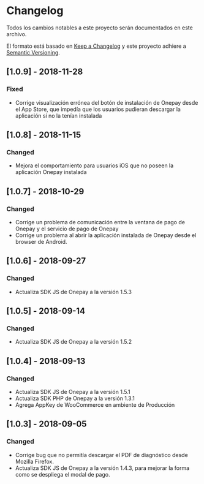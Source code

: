 # Changelog
Todos los cambios notables a este proyecto serán documentados en este archivo.

El formato está basado en [Keep a Changelog](http://keepachangelog.com/en/1.0.0/)
y este proyecto adhiere a [Semantic Versioning](http://semver.org/spec/v2.0.0.html).

## [1.0.9] - 2018-11-28
### Fixed
- Corrige visualización errónea del botón de instalación de Onepay desde el App Store, que impedía que los usuarios pudieran descargar la aplicación si no la tenían instalada

## [1.0.8] - 2018-11-15
### Changed
- Mejora el comportamiento para usuarios iOS que no poseen la aplicación Onepay instalada

## [1.0.7] - 2018-10-29
### Changed
- Corrige un problema de comunicación entre la ventana de pago de Onepay y el servicio de pago de Onepay
- Corrige un problema al abrir la aplicación instalada de Onepay desde el browser de Android.

## [1.0.6] - 2018-09-27
### Changed
- Actualiza SDK JS de Onepay a la versión 1.5.3

## [1.0.5] - 2018-09-14
### Changed
- Actualiza SDK JS de Onepay a la versión 1.5.2

## [1.0.4] - 2018-09-13
### Changed
- Actualiza SDK JS de Onepay a la versión 1.5.1
- Actualiza SDK PHP de Onepay a la versión 1.3.1
- Agrega AppKey de WooCommerce en ambiente de Producción

## [1.0.3] - 2018-09-05
### Changed
- Corrige bug que no permitía descargar el PDF de diagnóstico desde Mozilla Firefox.
- Actualiza SDK JS de Onepay a la versión 1.4.3, para mejorar la forma como se despliega el modal de pago.
